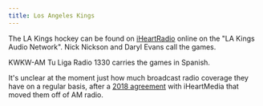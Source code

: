 ```yaml
---
title: Los Angeles Kings
---
```

The LA Kings hockey can be found on
[iHeartRadio](https://www.iheart.com/live/la-kings-audio-network-8013/)
online on the "LA Kings Audio Network".
Nick Nickson and Daryl Evans call the games.

KWKW-AM Tu Liga Radio 1330 carries the games in Spanish.

It's unclear at the moment just how much
broadcast radio coverage they have on a regular basis,
after a [2018 agreement] with iHeartMedia
that moved them off of AM radio.

[2018 agreement]:http://lakingsinsider.com/2018/09/18/kings-departing-am-radio-creating-la-kings-audio-network-on-iheart-radio/
